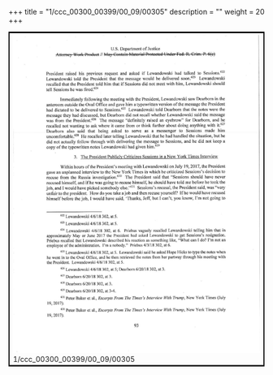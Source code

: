 +++
title = "1/ccc_00300_00399/00_09/00305"
description = ""
weight = 20
+++

<table style="border:2px solid black;max-width:800px;max-height:800px;" 
><tr><td>
<img class="center-fit-jpg"
src="/jpg_/jpg_mueller_report_searchable_305.jpg">
1/ccc_00300_00399/00_09/00305
</img></td></tr></table>
